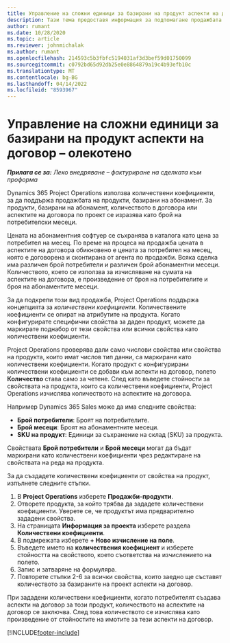 ```yaml
---
title: Управление на сложни единици за базирани на продукт аспекти на договор – олекотено
description: Тази тема предоставя информация за подпомагане продажбата на продукти, базирани на абонамент.
author: rumant
ms.date: 10/28/2020
ms.topic: article
ms.reviewer: johnmichalak
ms.author: rumant
ms.openlocfilehash: 214593c5b3fbfc5194031af3d3bef59d01750099
ms.sourcegitcommit: c0792bd65d92db25e0e8864879a19c4b93efb10c
ms.translationtype: MT
ms.contentlocale: bg-BG
ms.lasthandoff: 04/14/2022
ms.locfileid: "8593967"
---
```

# <a name="manage-complex-units-for-product-based-contract-lines---lite"></a>Управление на сложни единици за базирани на продукт аспекти на договор – олекотено

_**Прилага се за:** Леко внедряване – фактуриране на сделката към проформа_

Dynamics 365 Project Operations използва количествени коефициенти, за да поддържа продажбата на продукти, базирани на абонамент. За продукти, базирани на абонамент, количеството в договора или аспектите на договора по проект се изразява като брой на потребителски месеци.

Цената на абонаментния софтуер се съхранява в каталога като цена за потребител на месец. По време на процеса на продажба цената в аспектите на договора обикновено е цената за потребител на месец, която е договорена и сконтирана от агента по продажби. Всяка сделка има различен брой потребители и различен брой абонаментни месеци. Количеството, което се използва за изчисляване на сумата на аспектите на договора, е произведение от броя на потребителите и броя на абонаментите месеци.

За да подкрепи този вид продажба, Project Operations поддържа концепцията за *количествени коефициенти*. Количествените коефициенти се опират на атрибутите на продукта. Когато конфигурирате специфични свойства за даден продукт, можете да маркирате поднабор от тези свойства или всички свойства като количествени коефициенти.

Project Operations проверява дали само числови свойства или свойства на продукта, които имат числов тип данни, са маркирани като количествени коефициенти. Когато продукт с конфигурирани количествени коефициенти се добави към аспекти на договор, полето **Количество** става само за четене. След като въведете стойности за свойствата на продукта, които са количествени коефициенти, Project Operations изчислява количеството на аспектите на договора.

Например Dynamics 365 Sales може да има следните свойства:

- **Брой потребители**: Броят на потребителите.
- **Брой месеци**: Броят на абонаментните месеци.
- **SKU на продукт**: Единици за съхранение на склад (SKU) за продукта.

Свойствата **Брой потребители** и **Брой месеци** могат да бъдат маркирани като количествени коефициенти чрез редактиране на свойствата на реда на продукта.

За да създадете количествени коефициенти от свойства на продукт, изпълнете следните стъпки.

1. В **Project Operations** изберете **Продажби-продукти**.
2. Отворете продукта, за който трябва да зададете количествени коефициенти. Уверете се, че продуктът има предварително зададени свойства.
3. На страницата **Информация за проекта** изберете раздела **Количествени коефициенти**.
4. В подмрежата изберете **+ Ново изчисление на поле**.
5. Въведете името на **количествения коефициент** и изберете стойността на свойството, което съответства на изчислението на полето.
6. Запис и затваряне на формуляра.
7. Повторете стъпки 2-6 за всички свойства, които заедно ще съставят количеството за базираните на проект аспекти на договор.

При зададени количествени коефициенти, когато потребителят създава аспекти на договор за този продукт, количеството на аспектите на договор се заключва. След това количеството се изчислява като произведение от стойностите на имотите за тези аспекти на договор.


[!INCLUDE[footer-include](../../includes/footer-banner.md)]